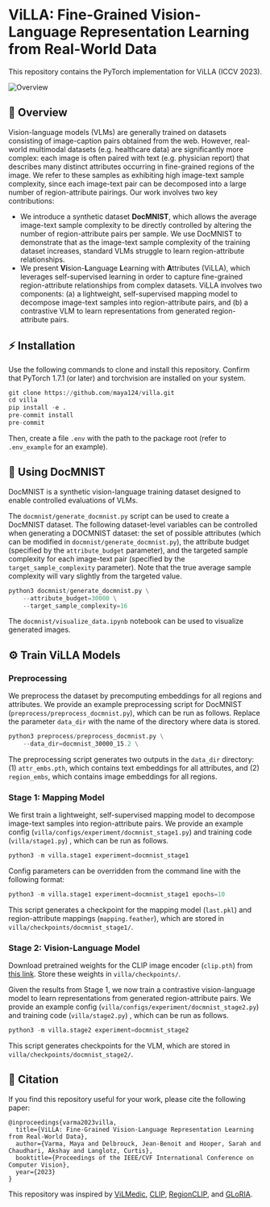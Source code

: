 # ViLLA: Fine-Grained Vision-Language Representation Learning from Real-World Data
This repository contains the PyTorch implementation for ViLLA (ICCV 2023).

![Overview](assets/img.png "")

## 🌴 Overview
Vision-language models (VLMs) are generally trained on datasets consisting of image-caption pairs obtained from the web. However, real-world multimodal datasets (e.g. healthcare data) are significantly more complex: each image is often paired with text (e.g. physician report) that describes many distinct attributes occurring in fine-grained regions of the image. We refer to these samples as exhibiting high image-text sample complexity, since each image-text pair can be decomposed into a large number of region-attribute pairings. Our work involves two key contributions:

- We introduce a synthetic dataset **DocMNIST**, which allows the average image-text sample complexity to be directly controlled by altering the number of region-attribute pairs per sample. We use DocMNIST to demonstrate that as the image-text sample complexity of the training dataset increases, standard VLMs struggle to learn region-attribute relationships.
- We present **Vi**sion-**L**anguage **L**earning with **A**ttributes (ViLLA), which leverages self-supervised learning in order to capture fine-grained region-attribute relationships from complex datasets. ViLLA involves two components:  (a) a lightweight, self-supervised mapping model to decompose image-text samples into region-attribute pairs, and (b) a contrastive VLM to learn representations from generated region-attribute pairs.

## ⚡️ Installation
Use the following commands to clone and install this repository. Confirm that PyTorch 1.7.1 (or later) and torchvision are installed on your system.

```python
git clone https://github.com/maya124/villa.git
cd villa
pip install -e .
pre-commit install
pre-commit
```

Then, create a file ```.env``` with the path to the package root (refer to ```.env_example``` for an example).

## 🔢 Using DocMNIST
DocMNIST is a synthetic vision-language training dataset designed to enable controlled evaluations of VLMs.

The ```docmnist/generate_docmnist.py``` script can be used to create a DocMNIST dataset. The following dataset-level variables can be controlled when generating a DOCMNIST dataset: the set of possible attributes (which can be modified in ```docmnist/generate_docmnist.py```), the attribute budget (specified by the ```attribute_budget``` parameter), and the targeted sample complexity for each image-text pair (specified by the ```target_sample_complexity``` parameter). Note that the true average sample complexity will vary slightly from the targeted value.

```python
python3 docmnist/generate_docmnist.py \
    --attribute_budget=30000 \
    --target_sample_complexity=16
```
The ```docmnist/visualize_data.ipynb``` notebook can be used to visualize generated images.

## ⚙️ Train ViLLA Models
### Preprocessing
We preprocess the dataset by precomputing embeddings for all regions and attributes. We provide an example preprocessing script for DocMNIST (```preprocess/preprocess_docmnist.py```), which can be run as follows. Replace the parameter ```data_dir``` with the name of the directory where data is stored.

```python
python3 preprocess/preprocess_docmnist.py \
    --data_dir=docmnist_30000_15.2 \
```

The preprocessing script generates two outputs in the ```data_dir``` directory: (1) ```attr_embs.pth```, which contains text embeddings for all attributes, and (2) ```region_embs```, which contains image embeddings for all regions.

### Stage 1: Mapping Model
We first train a lightweight, self-supervised mapping model to decompose image-text samples into region-attribute pairs. We provide an example config (```villa/configs/experiment/docmnist_stage1.py```) and training code (```villa/stage1.py```) , which can be run as follows.

```python
python3 -m villa.stage1 experiment=docmnist_stage1
```

Config parameters can be overridden from the command line with the following format:

```python
python3 -m villa.stage1 experiment=docmnist_stage1 epochs=10
```

This script generates a checkpoint for the mapping model (```last.pkl```) and region-attribute mappings (```mapping.feather```), which are stored in  ```villa/checkpoints/docmnist_stage1/```.


### Stage 2: Vision-Language Model
Download pretrained weights for the CLIP image encoder (```clip.pth```) from [this link](https://drive.google.com/drive/u/1/folders/1luymCKnHZ86xFFsGZAbW2nKYylVLTi-g). Store these weights in ```villa/checkpoints/```.


Given the results from Stage 1, we now train a contrastive vision-language model to learn representations from generated region-attribute pairs. We provide an example config (```villa/configs/experiment/docmnist_stage2.py```) and training code (```villa/stage2.py```) , which can be run as follows.

```python
python3 -m villa.stage2 experiment=docmnist_stage2
```

This script generates checkpoints for the VLM, which are stored in ```villa/checkpoints/docmnist_stage2/```.


## 📎 Citation
If you find this repository useful for your work, please cite the following paper:

```
@inproceedings{varma2023villa,
  title={ViLLA: Fine-Grained Vision-Language Representation Learning from Real-World Data},
  author={Varma, Maya and Delbrouck, Jean-Benoit and Hooper, Sarah and Chaudhari, Akshay and Langlotz, Curtis},
  booktitle={Proceedings of the IEEE/CVF International Conference on Computer Vision},
  year={2023}
}
```
This repository was inspired by [ViLMedic](https://github.com/jbdel/vilmedic), [CLIP](https://github.com/openai/CLIP), [RegionCLIP](https://github.com/microsoft/regionclip), and [GLoRIA](https://github.com/marshuang80/gloria).